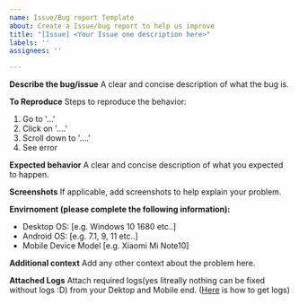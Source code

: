 ```yaml
---
name: Issue/Bug report Template
about: Create a Issue/bug report to help us improve
title: "[Issue] <Your Issue one description here>"
labels: ''
assignees: ''

---
```


**Describe the bug/issue**
A clear and concise description of what the bug is.

**To Reproduce**
Steps to reproduce the behavior:
1. Go to '...'
2. Click on '....'
3. Scroll down to '....'
4. See error

**Expected behavior**
A clear and concise description of what you expected to happen.

**Screenshots**
If applicable, add screenshots to help explain your problem.

**Envirnoment (please complete the following information):**
 - Desktop OS: [e.g. Windows 10 1680 etc..]
 - Android OS: [e.g. 7.1, 9, 11 etc..]
 - Mobile Device Model [e.g. Xiaomi Mi Note10]

**Additional context**
Add any other context about the problem here.

**Attached Logs**
Attach required logs(yes litreally nothing can be fixed without logs :D) from your Dektop and Mobile end. ([Here](https://github.com/ShootingKing-AM/PhoneVR#issue--bug-reporting) is how to get logs)
